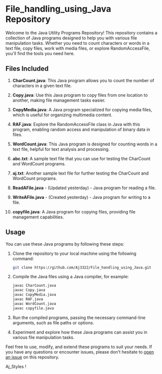 # File_handling_using_Java Repository


Welcome to the Java Utility Programs Repository! This repository contains a collection of Java programs designed to help you with various file manipulation tasks. Whether you need to count characters or words in a text file, copy files, work with media files, or explore RandomAccessFile, you'll find the tools you need here.

## Files Included

1. **CharCount.java**: This Java program allows you to count the number of characters in a given text file.

2. **Copy.java**: Use this Java program to copy files from one location to another, making file management tasks easier.

3. **CopyMedia.java**: A Java program specialized for copying media files, which is useful for organizing multimedia content.

4. **RAF.java**: Explore the RandomAccessFile class in Java with this program, enabling random access and manipulation of binary data in files.

5. **WordCount.java**: This Java program is designed for counting words in a text file, helpful for text analysis and processing.

6. **abc.txt**: A sample text file that you can use for testing the CharCount and WordCount programs.

7. **aj.txt**: Another sample text file for further testing the CharCount and WordCount programs.
 
8. **ReadAFile.java** - (Updated yesterday) - Java program for reading a file.
 
9. **WriteAFile.java** - (Created yesterday) - Java program for writing to a file.
 
10. **copyfile.java**: A Java program for copying files, providing file management capabilities.

## Usage

You can use these Java programs by following these steps:

1. Clone the repository to your local machine using the following command:

   ```bash
   git clone https://github.com/Aj3322/File_handling_using_Java.git
   ```

2. Compile the Java files using a Java compiler, for example:

   ```bash
   javac CharCount.java
   javac Copy.java
   javac CopyMedia.java
   javac RAF.java
   javac WordCount.java
   javac copyfile.java
   ```

3. Run the compiled programs, passing the necessary command-line arguments, such as file paths or options.

4. Experiment and explore how these Java programs can assist you in various file manipulation tasks.

Feel free to use, modify, and extend these programs to suit your needs. If you have any questions or encounter issues, please don't hesitate to [open an issue](https://github.com/yourusername/your-repository/issues) on this repository.

Aj_Styles !

